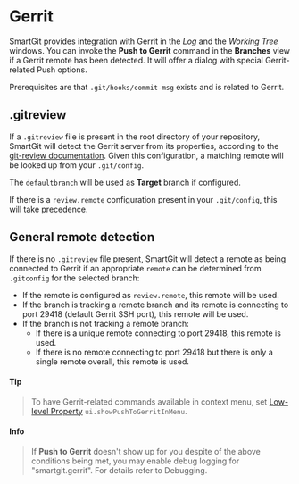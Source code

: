 # Gerrit

SmartGit provides integration with Gerrit in the *Log* and the *Working Tree* windows. You can invoke the **Push to Gerrit** command in the **Branches** view if a Gerrit remote has been detected. It will offer a dialog with special Gerrit-related Push options.

Prerequisites are that `.git/hooks/commit-msg` exists and is related to Gerrit.

## .gitreview

If a `.gitreview` file is present in the root directory of your repository, SmartGit will detect the Gerrit server from its properties, according to the [git-review documentation](https://linux.die.net/man/1/git-review). Given this configuration, a matching remote will be looked up from your `.git/config`.

The `defaultbranch` will be used as **Target** branch if configured.

If there is a `review.remote` configuration present in your `.git/config`, this will take precedence.

## General remote detection

If there is no `.gitreview` file present, SmartGit will detect a remote as being connected to Gerrit if an appropriate `remote` can be determined from `.gitconfig` for the selected branch:

- If the remote is configured as `review.remote`, this remote will be used.
- If the branch is tracking a remote branch and its remote is connecting to port 29418 (default Gerrit SSH port), this remote will be used.
- If the branch is not tracking a remote branch:
    - If there is a unique remote connecting to port 29418, this remote is used.
    - If there is no remote connecting to port 29418 but there is only a single remote overall, this remote is used.

#### Tip

> To have Gerrit-related commands available in context menu,
> set [Low-level Property](../GUI/AdvancedSettings/System-Properties.md) `ui.showPushToGerritInMenu`.

#### Info

> If **Push to Gerrit** doesn't show up for you despite of the above conditions being met, you may enable debug logging for
> "smartgit.gerrit". For details refer to Debugging.


